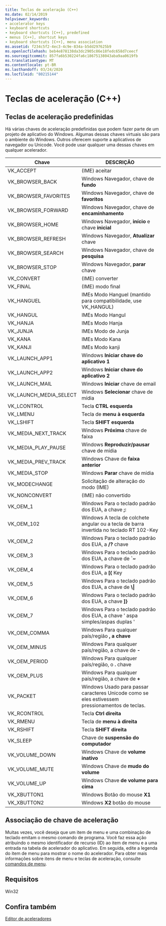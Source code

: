 ```yaml
---
title: Teclas de aceleração (C++)
ms.date: 02/14/2019
helpviewer_keywords:
- accelerator keys
- keyboard shortcuts
- keyboard shortcuts [C++], predefined
- menus [C++], shortcut keys
- keyboard shortcuts [C++], menu association
ms.assetid: f234c5f2-4ec3-4c9e-834a-b5dd297625b9
ms.openlocfilehash: beb4e878138da3dc2905c86e18fedc658d7ceecf
ms.sourcegitcommit: 857fa6b530224fa6c18675138043aba9aa0619fb
ms.translationtype: MT
ms.contentlocale: pt-BR
ms.lasthandoff: 03/24/2020
ms.locfileid: "80215144"
---
```

# <a name="accelerator-keys-c"></a>Teclas de aceleração (C++)

## <a name="predefined-accelerator-keys"></a>Teclas de aceleração predefinidas

Há várias chaves de aceleração predefinidas que podem fazer parte de um projeto de aplicativo do Windows. Algumas dessas chaves virtuais são para o ambiente do Windows. Outros oferecem suporte a aplicativos de navegador ou Unicode. Você pode usar qualquer uma dessas chaves em qualquer acelerador.

|Chave|DESCRIÇÃO|
|---------|-----------------|
|VK_ACCEPT|(IME) aceitar|
|VK_BROWSER_BACK|Windows Navegador, chave de **fundo**|
|VK_BROWSER_FAVORITES|Windows Navegador, chave de **favoritos**|
|VK_BROWSER_FORWARD|Windows Navegador, chave de **encaminhamento**|
|VK_BROWSER_HOME|Windows Navegador, **início** e chave **inicial**|
|VK_BROWSER_REFRESH|Windows Navegador, **Atualizar** chave|
|VK_BROWSER_SEARCH|Windows Navegador, chave de **pesquisa**|
|VK_BROWSER_STOP|Windows Navegador, **parar** chave|
|VK_CONVERT|(IME) converter|
|VK_FINAL|(IME) modo final|
|VK_HANGUEL|IMEs Modo Hanguel (mantido para compatibilidade, use VK_HANGUL)|
|VK_HANGUL|IMEs Modo Hangul|
|VK_HANJA|IMEs Modo Hanja|
|VK_JUNJA|IMEs Modo de Junja|
|VK_KANA|IMEs Modo Kana|
|VK_KANJI|IMEs Modo kanji|
|VK_LAUNCH_APP1|Windows **Iniciar chave do aplicativo 1**|
|VK_LAUNCH_APP2|Windows **Iniciar chave do aplicativo 2**|
|VK_LAUNCH_MAIL|Windows **Iniciar** chave de email|
|VK_LAUNCH_MEDIA_SELECT|Windows **Selecionar** chave de mídia|
|VK_LCONTROL|Tecla **CTRL esquerda**|
|VK_LMENU|Tecla de **menu à esquerda**|
|VK_LSHIFT|Tecla **SHIFT esquerda**|
|VK_MEDIA_NEXT_TRACK|Windows **Próxima** chave de faixa|
|VK_MEDIA_PLAY_PAUSE|Windows **Reproduzir/pausar** chave de mídia|
|VK_MEDIA_PREV_TRACK|Windows Chave de **faixa anterior**|
|VK_MEDIA_STOP|Windows **Parar** chave de mídia|
|VK_MODECHANGE|Solicitação de alteração do modo (IME)|
|VK_NONCONVERT|(IME) não convertido|
|VK_OEM_1|Windows Para o teclado padrão dos EUA, a chave **;:**|
|VK_OEM_102|Windows A tecla de colchete angular ou a tecla de barra invertida no teclado RT 102-Key|
|VK_OEM_2|Windows Para o teclado padrão dos EUA, a **/?** chave|
|VK_OEM_3|Windows Para o teclado padrão dos EUA, a chave de **`~**|
|VK_OEM_4|Windows Para o teclado padrão dos EUA, a **[{** Key|
|VK_OEM_5|Windows Para o teclado padrão dos EUA, a chave de **\\&#124;**|
|VK_OEM_6|Windows Para o teclado padrão dos EUA, a chave **]}**|
|VK_OEM_7|Windows Para o teclado padrão dos EUA, a chave ' aspa simples/aspas duplas '|
|VK_OEM_COMMA|Windows Para qualquer país/região **, a chave**|
|VK_OEM_MINUS|Windows Para qualquer país/região, a chave de **-**|
|VK_OEM_PERIOD|Windows Para qualquer país/região, o **.** chave|
|VK_OEM_PLUS|Windows Para qualquer país/região, a chave de **+**|
|VK_PACKET|Windows Usado para passar caracteres Unicode como se eles estivessem pressionamentos de teclas.|
|VK_RCONTROL|Tecla **Ctrl direita**|
|VK_RMENU|Tecla de **menu à direita**|
|VK_RSHIFT|Tecla **SHIFT direita**|
|VK_SLEEP|Chave de **suspensão do computador**|
|VK_VOLUME_DOWN|Windows Chave de **volume inativo**|
|VK_VOLUME_MUTE|Windows Chave de **mudo do volume**|
|VK_VOLUME_UP|Windows Chave **de volume para cima**|
|VK_XBUTTON1|Windows Botão do mouse **X1**|
|VK_XBUTTON2|Windows **X2** botão do mouse|

## <a name="accelerator-key-association"></a>Associação de chave de aceleração

Muitas vezes, você deseja que um item de menu e uma combinação de teclado emitam o mesmo comando de programa. Você faz essa ação atribuindo o mesmo identificador de recurso (ID) ao item de menu e a uma entrada na tabela de acelerador do aplicativo. Em seguida, edite a legenda do item de menu para mostrar o nome do acelerador. Para obter mais informações sobre itens de menu e teclas de aceleração, consulte [comandos de menu](../windows/associating-a-menu-command-with-an-accelerator-key.md).

## <a name="requirements"></a>Requisitos

Win32

## <a name="see-also"></a>Confira também

[Editor de aceleradores](../windows/accelerator-editor.md)<br/>
